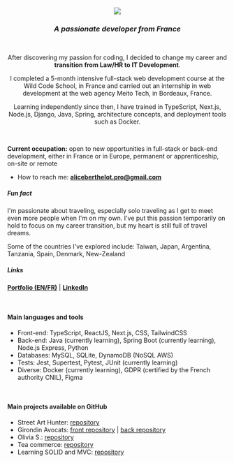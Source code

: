 <h1 align="center"><a href="https://github.com/Alice-Berthelot"><img src="https://readme-typing-svg.demolab.com?font=%22Work+Sans%22&size=25&pause=1000&color=18526C&random=false&lines=Hi+there!+I'm+Alice+Berthelot+%F0%9F%92%BB%F0%9F%8C%B8"/><a></h1>
  
<h3 align="center"><i>A passionate developer from France</i></h3>

<br/>

<p align="center">After discovering my passion for coding, I decided to change my career and <b>transition from Law/HR to IT Development</b>. </p>
<p align="center">I completed a 5-month intensive full-stack web development course at the Wild Code School, in France and carried out an internship in web development at the web agency Meito Tech, in Bordeaux, France. </p>
<p align="center">Learning independently since then, I have trained in TypeScript, Next.js, Node.js, Django, Java, Spring, architecture concepts, and deployment tools such as Docker.</p>

<br/>

<p><b>Current occupation:</b> open to new opportunities in full-stack or back-end development, either in France or in Europe, permanent or apprenticeship, on-site or remote</p>

- How to reach me: **aliceberthelot.pro@gmail.com**

<h5>Fun fact</h5>

<p>I'm passionate about traveling, especially solo traveling as I get to meet even more people when I'm on my own. I've put this passion temporarily on hold to focus on my career transition, but my heart is still full of travel dreams.</p>
<p>Some of the countries I've explored include: Taiwan, Japan, Argentina, Tanzania, Spain, Denmark, New-Zealand</p>

<h5 align="left">Links</h5>

**<a href="https://aliceberthelot.vercel.app/" target="blank">Portfolio (EN/FR)</a>** | 
**<a href="https://www.linkedin.com/in/alice-berthelot/" target="blank">LinkedIn</a>**

 <br/>

<h4 align="left">Main languages and tools</h4>
<ul>
  <li>Front-end: TypeScript, ReactJS, Next.js, CSS, TailwindCSS</li>
  <li>Back-end: Java (currently learning), Spring Boot (currently learning), Node.js Express, Python</li>
  <li>Databases: MySQL, SQLite, DynamoDB (NoSQL AWS)</li>
  <li>Tests: Jest, Supertest, Pytest, JUnit (currently learning)
  <li>Diverse: Docker (currently learning), GDPR (certified by the French authority CNIL), Figma</li>
</ul>

<br/>

<h4 align="left">Main projects available on GitHub</h4>
<ul>
  <li>Street Art Hunter: <a href="https://github.com/Alice-Berthelot/street-art-hunter">repository</a></li>
  <li>Girondin Avocats: <a href="https://github.com/Alice-Berthelot/girondinavocats-front">front repository</a> | <a href="https://github.com/Alice-Berthelot/girondinavocats-back">back repository</a></li>
   <li>Olivia S.: <a href="https://github.com/Alice-Berthelot/olivia">repository</a></li>
  <li>Tea commerce: <a href="https://github.com/Alice-Berthelot/teacommerce">repository</a></li>
  <li>Learning SOLID and MVC: <a href="https://github.com/Alice-Berthelot/java-mvc-game">repository</a></li>
</ul>
